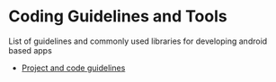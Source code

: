 # Coding Guidelines and Tools
List of guidelines and commonly used libraries for developing android based apps 
* [Project and code guidelines](project_guidelines.md)
